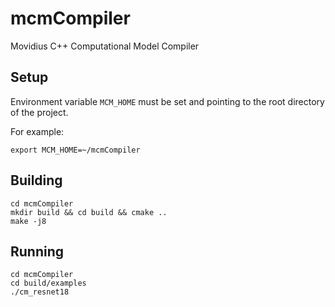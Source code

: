 # mcmCompiler
Movidius C++ Computational Model Compiler

## Setup
Environment variable `MCM_HOME` must be set and pointing to the root directory of the project.

For example:

```
export MCM_HOME=~/mcmCompiler 
```

## Building
```
cd mcmCompiler
mkdir build && cd build && cmake ..
make -j8
```

## Running
```
cd mcmCompiler
cd build/examples
./cm_resnet18
```
